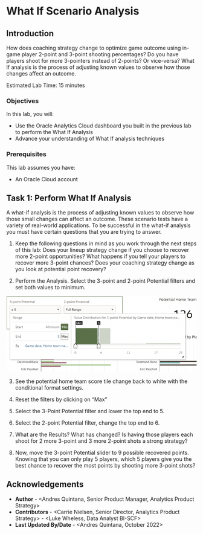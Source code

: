 # What If Scenario Analysis

## Introduction

How does coaching strategy change to optimize game outcome using in-game player 2-point and 3-point shooting percentages? Do you have players shoot for more 3-pointers instead of 2-points? Or vice-versa? What If analysis is the process of adjusting known values to observe how those changes affect an outcome. 

Estimated Lab Time: 15 minutes

### Objectives

In this lab, you will:
* Use the Oracle Analytics Cloud dashboard you built in the previous lab to perform the What If Analysis 
* Advance your understanding of What If analysis techniques

### Prerequisites 

This lab assumes you have:
* An Oracle Cloud account

## Task 1: Perform What If Analysis 
A what-if analysis is the process of adjusting known values to observe how those small changes can affect an outcome. These scenario tests have a variety of real-world applications. To be successful in the what-if analysis you must have certain questions that you are trying to answer. 

1. Keep the following questions in mind as you work through the next steps of this lab: Does your lineup strategy change if you choose to recover more 2-point opportunities? What happens if you tell your players to recover more 3-point chances? Does your coaching strategy change as you look at potential point recovery?

2. Perform the Analysis. Select the 3-point and 2-point Potential filters and set both values to minimum. 

  ![Use the filter controls on your dashboard](images/filtercontrol1.png)

3. See the potential home team score tile change back to white with the conditional format settings. 

4. Reset the filters by clicking on “Max”

5. Select the 3-Point Potential filter and lower the top end to 5.
    
6. Select the 2-point Potential filter, change the top end to 6.

7. What are the Results? What has changed? Is having those players each shoot for 2 more 3-point and 3 more 2-point shots a strong strategy? 

8. Now, move the 3-point Potential slider to 9 possible recovered points. Knowing that you can only play 5 players, which 5 players give you the best chance to recover the most points by shooting more 3-point shots?

## Acknowledgements
* **Author** - <Andres Quintana, Senior Product Manager, Analytics Product Strategy>
* **Contributors** -  <Carrie Nielsen, Senior Director, Analytics Product Strategy>
                   -  <Luke Wheless, Data Analyst BI-SCF>
* **Last Updated By/Date** - <Andres Quintana, October 2022>
